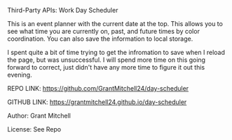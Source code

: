 Third-Party APIs: Work Day Scheduler

This is an event planner with the current date at the top. This allows you to see what time you are currently on, past, and future times by color coordination. You can also save the information to local storage. 

I spent quite a bit of time trying to get the infromation to save when I reload the page, but was unsuccessful. I will spend more time on this going forward to correct, just didn't have any more time to figure it out this evening. 

REPO LINK: https://github.com/GrantMitchell24/day-scheduler 

GITHUB LINK: https://grantmitchell24.github.io/day-scheduler

Author: Grant Mitchell

License: See Repo

